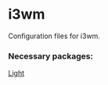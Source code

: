 # i3wm

Configuration files for i3wm.

### Necessary packages:

[Light](https://github.com/haikarainen/light)
